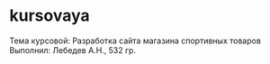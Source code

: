 # kursovaya

Тема курсовой: Разработка сайта магазина спортивных товаров
Выполнил: Лебедев А.Н., 532 гр.
